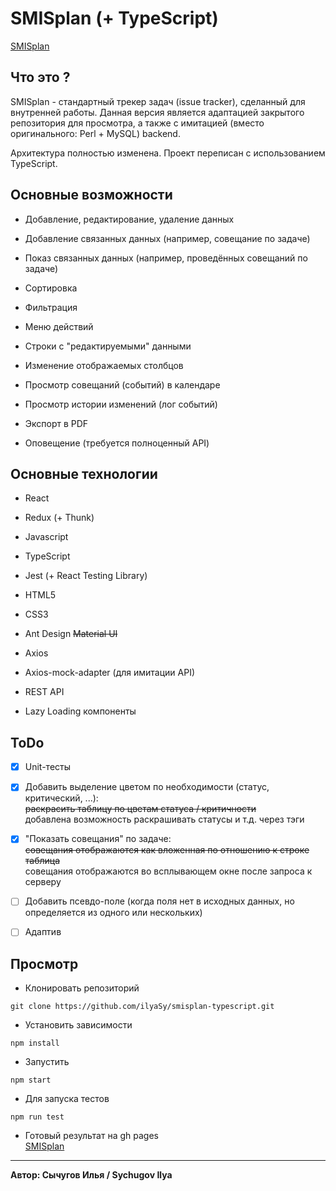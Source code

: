 # SMISplan (+ TypeScript)
[SMISplan](https://ilyasy.github.io/smisplan-typescript/)

## Что это ?
SMISplan - стандартный трекер задач (issue tracker), сделанный для внутренней работы. Данная версия является
адаптацией закрытого репозитория для просмотра, а также с имитацией (вместо оригинального: Perl + MySQL) backend.

Архитектура полностью изменена. Проект переписан с использованием TypeScript.

## Основные возможности
* Добавление, редактирование, удаление данных

* Добавление связанных данных (например, совещание по задаче)

* Показ связанных данных (например, проведённых совещаний по задаче)

* Сортировка

* Фильтрация

* Меню действий

* Строки с "редактируемыми" данными

* Изменение  отображаемых столбцов

* Просмотр совещаний (событий) в календаре

* Просмотр истории изменений (лог событий)

* Экспорт в PDF

* Оповещение (требуется полноценный API)

## Основные технологии
* React

* Redux (+ Thunk)

* Javascript

* TypeScript

* Jest (+ React Testing Library)

* HTML5

* CSS3

* Ant Design ~~Material UI~~

* Axios

* Axios-mock-adapter (для имитации API)

* REST API

* Lazy Loading компоненты

## ToDo
- [x] Unit-тесты

- [x] Добавить выделение цветом по необходимости (статус, критический, ...):<br>
      ~~раскрасить таблицу по цветам статуса / критичности~~<br>
      добавлена возможность раскрашивать статусы и т.д. через тэги

- [x] "Показать совещания" по задаче:<br>
      ~~совещания отображаются как вложенная по отношению к строке таблица~~<br>
      совещания отображаются во всплывающем окне после запроса к серверу

- [ ] Добавить псевдо-поле (когда поля нет в исходных данных, но определяется из одного или нескольких)

- [ ] Адаптив

## Просмотр

* Клонировать репозиторий
```
git clone https://github.com/ilyaSy/smisplan-typescript.git
```

* Установить зависимости
```
npm install
```

* Запустить
```
npm start
```

* Для запуска тестов
```
npm run test
```

* Готовый результат на gh pages
<br>[SMISplan](https://ilyasy.github.io/smisplan-typescript/)

-----
**Автор: Сычугов Илья / Sychugov Ilya**
